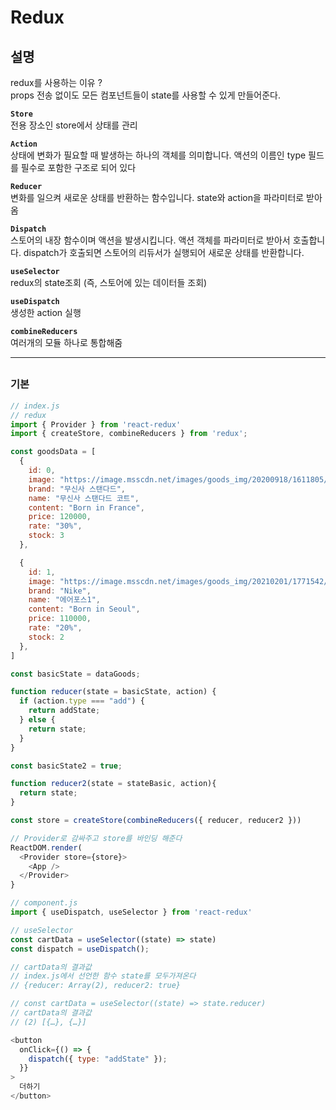 # Redux

## 설명

redux를 사용하는 이유 ?  
props 전송 없이도 모든 컴포넌트들이 state를 사용할 수 있게 만들어준다.

**`Store`**  
전용 장소인 store에서 상태를 관리

**`Action`**  
상태에 변화가 필요할 때 발생하는 하나의 객체를 의미합니다. 액션의 이름인 type 필드를 필수로 포함한 구조로 되어 있다

**`Reducer`**  
변화를 일으켜 새로운 상태를 반환하는 함수입니다. state와 action을 파라미터로 받아옴

**`Dispatch`**  
스토어의 내장 함수이며 액션을 발생시킵니다. 액션 객체를 파라미터로 받아서 호출합니다. dispatch가 호출되면 스토어의 리듀서가 실행되어 새로운 상태를 반환합니다.

**`useSelector`**  
redux의 state조회 (즉, 스토어에 있는 데이터들 조회)

**`useDispatch`**  
생성한 action 실행

**`combineReducers`**  
여러개의 모듈 하나로 통합해줌

---

##

### 기본

```javascript
// index.js
// redux
import { Provider } from 'react-redux'
import { createStore, combineReducers } from 'redux';

const goodsData = [
  {
    id: 0,
    image: "https://image.msscdn.net/images/goods_img/20200918/1611805/1611805_1_500.jpg",
    brand: "무신사 스탠다드",
    name: "무신사 스탠다드 코트",
    content: "Born in France",
    price: 120000,
    rate: "30%",
    stock: 3
  },

  {
    id: 1,
    image: "https://image.msscdn.net/images/goods_img/20210201/1771542/1771542_1_500.jpg",
    brand: "Nike",
    name: "에어포스1",
    content: "Born in Seoul",
    price: 110000,
    rate: "20%",
    stock: 2
  },
]

const basicState = dataGoods;

function reducer(state = basicState, action) {
  if (action.type === "add") {
    return addState;
  } else {
    return state;
  }
}

const basicState2 = true;

function reducer2(state = stateBasic, action){
  return state;
}

const store = createStore(combineReducers({ reducer, reducer2 }))

// Provider로 감싸주고 store를 바인딩 해준다
ReactDOM.render(
  <Provider store={store}>
    <App />
  </Provider>
}

// component.js
import { useDispatch, useSelector } from 'react-redux'

// useSelector
const cartData = useSelector((state) => state)
const dispatch = useDispatch();

// cartData의 결과값
// index.js에서 선언한 함수 state를 모두가져온다
// {reducer: Array(2), reducer2: true}

// const cartData = useSelector((state) => state.reducer)
// cartData의 결과값
// (2) [{…}, {…}]

<button
  onClick={() => {
    dispatch({ type: "addState" });
  }}
>
  더하기
</button>
```
